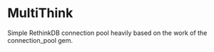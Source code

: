 MultiThink
==========

Simple RethinkDB connection pool heavily based on the work of the connection_pool gem.

